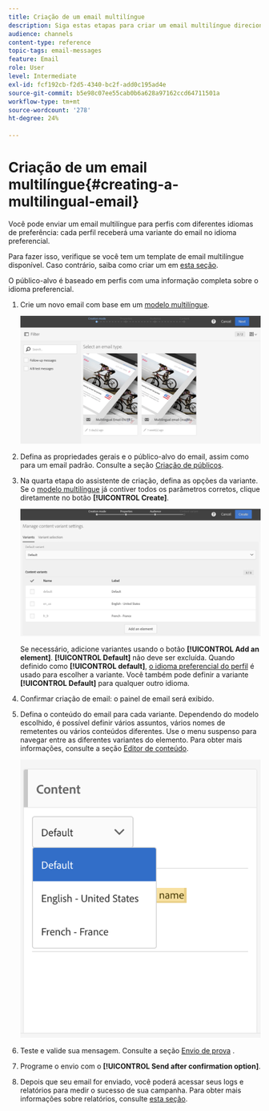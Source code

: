 ```yaml
---
title: Criação de um email multilíngue
description: Siga estas etapas para criar um email multilíngue direcionado a recipients com diferentes idiomas de preferência.
audience: channels
content-type: reference
topic-tags: email-messages
feature: Email
role: User
level: Intermediate
exl-id: fcf192cb-f2d5-4340-bc2f-add0c195ad4e
source-git-commit: b5e98c07ee55cab0b6a628a97162ccd64711501a
workflow-type: tm+mt
source-wordcount: '278'
ht-degree: 24%

---
```


# Criação de um email multilíngue{#creating-a-multilingual-email}

Você pode enviar um email multilíngue para perfis com diferentes idiomas de preferência: cada perfil receberá uma variante do email no idioma preferencial.

Para fazer isso, verifique se você tem um template de email multilíngue disponível. Caso contrário, saiba como criar um em [esta seção](../../channels/using/multilingual-messages-template.md).

O público-alvo é baseado em perfis com uma informação completa sobre o idioma preferencial.

1. Crie um novo email com base em um [modelo multilíngue](../../channels/using/multilingual-messages-template.md).

   ![](assets/multi_create1.png)

1. Defina as propriedades gerais e o público-alvo do email, assim como para um email padrão. Consulte a seção [Criação de públicos](../../audiences/using/creating-audiences.md).
1. Na quarta etapa do assistente de criação, defina as opções da variante. Se o [modelo multilíngue](../../channels/using/multilingual-messages-template.md) já contiver todos os parâmetros corretos, clique diretamente no botão **[!UICONTROL Create]**.

   ![](assets/multi_create4.png)

   Se necessário, adicione variantes usando o botão **[!UICONTROL Add an element]**. **[!UICONTROL Default]** não deve ser excluída. Quando definido como **[!UICONTROL default]**, [o idioma preferencial do perfil](../../audiences/using/creating-profiles.md) é usado para escolher a variante. Você também pode definir a variante **[!UICONTROL Default]** para qualquer outro idioma.

1. Confirmar criação de email: o painel de email será exibido.
1. Defina o conteúdo do email para cada variante. Dependendo do modelo escolhido, é possível definir vários assuntos, vários nomes de remetentes ou vários conteúdos diferentes. Use o menu suspenso para navegar entre as diferentes variantes do elemento. Para obter mais informações, consulte a seção [Editor de conteúdo](../../designing/using/designing-content-in-adobe-campaign.md).

   ![](assets/multi_selectcontent.png)

1. Teste e valide sua mensagem. Consulte a seção [Envio de prova](../../sending/using/sending-proofs.md) .
1. Programe o envio com o **[!UICONTROL Send after confirmation option]**.
1. Depois que seu email for enviado, você poderá acessar seus logs e relatórios para medir o sucesso de sua campanha. Para obter mais informações sobre relatórios, consulte [esta seção](../../reporting/using/about-dynamic-reports.md).

